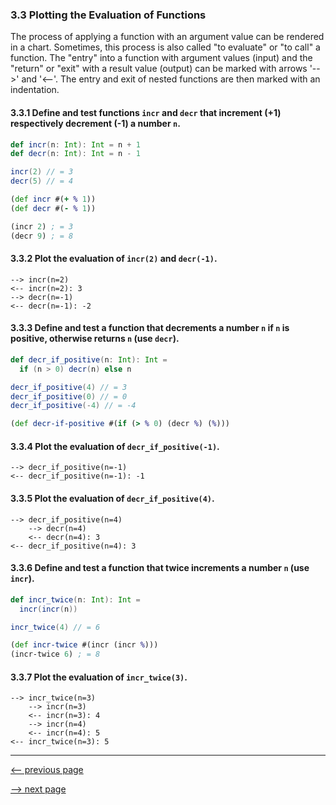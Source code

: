 ### 3.3 Plotting the Evaluation of Functions

The process of applying a function with an argument value can be rendered in a chart.  Sometimes, this process is also called "to evaluate" or "to call" a function.   The "entry" into a function with argument values (input) and the "return" or "exit" with a result value (output) can be marked with arrows '-->' and '<--'.  The entry and exit of nested functions are then marked with an indentation.

#### 3.3.1 Define and test functions `incr` and `decr` that increment (+1) respectively decrement (-1) a number `n`.

```scala
def incr(n: Int): Int = n + 1
def decr(n: Int): Int = n - 1

incr(2) // = 3
decr(5) // = 4
```

```clojure
(def incr #(+ % 1))
(def decr #(- % 1))

(incr 2) ; = 3
(decr 9) ; = 8
```

#### 3.3.2 Plot the evaluation of `incr(2)` and `decr(-1)`.

```
--> incr(n=2)
<-- incr(n=2): 3
--> decr(n=-1)
<-- decr(n=-1): -2
```

#### 3.3.3 Define and test a function that decrements a number `n` if `n` is positive, otherwise returns `n` (use `decr`).

```scala
def decr_if_positive(n: Int): Int =
  if (n > 0) decr(n) else n

decr_if_positive(4) // = 3
decr_if_positive(0) // = 0
decr_if_positive(-4) // = -4
```

```clojure
(def decr-if-positive #(if (> % 0) (decr %) (%)))

```

#### 3.3.4 Plot the evaluation of `decr_if_positive(-1)`.

```
--> decr_if_positive(n=-1)
<-- decr_if_positive(n=-1): -1
```

#### 3.3.5 Plot the evaluation of `decr_if_positive(4)`.

```
--> decr_if_positive(n=4)
    --> decr(n=4)
    <-- decr(n=4): 3
<-- decr_if_positive(n=4): 3
```

#### 3.3.6 Define and test a function that twice increments a number `n` (use `incr`).

```scala
def incr_twice(n: Int): Int =
  incr(incr(n))

incr_twice(4) // = 6
```

```clojure
(def incr-twice #(incr (incr %)))
(incr-twice 6) ; = 8

```

#### 3.3.7 Plot the evaluation of `incr_twice(3)`.

```
--> incr_twice(n=3)
    --> incr(n=3)
    <-- incr(n=3): 4
    --> incr(n=4)
    <-- incr(n=4): 5
<-- incr_twice(n=3): 5
```

-----------------

[<-- previous page](ch3_2_more_function_exercises.md)

[--> next page](ch4_0_recursive_functions.md)

